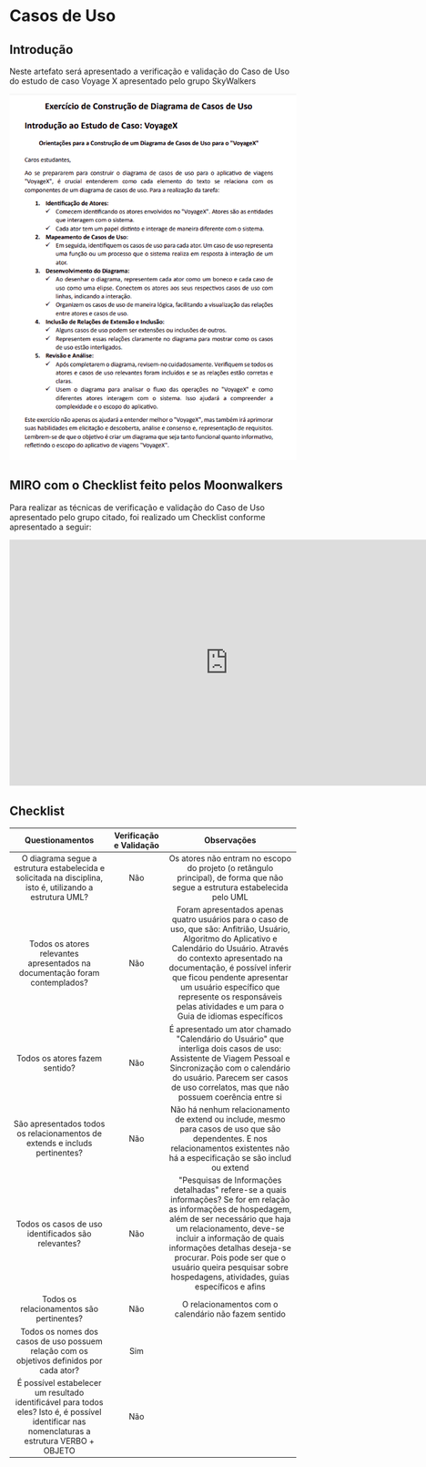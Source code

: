 # Casos de Uso 

## Introdução

Neste artefato será apresentado a verificação e validação do Caso de Uso do estudo de caso Voyage X apresentado pelo grupo SkyWalkers

![](../assets/images/voyagex.png)


## **MIRO com o Checklist feito pelos Moonwalkers**

Para realizar as técnicas de verificação e validação do Caso de Uso apresentado pelo grupo citado, foi realizado um Checklist conforme apresentado a seguir: 

<iframe width="768" height="432" src="https://miro.com/app/board/uXjVNHcKX9Y=/" frameborder="0" scrolling="no" allow="fullscreen; clipboard-read; clipboard-write" allowfullscreen></iframe>

## Checklist 

|Questionamentos|Verificação e Validação|Observações|
|:--:|:--:|:--:|
|O diagrama segue a estrutura estabelecida e solicitada na disciplina, isto é, utilizando a estrutura UML?|Não|Os atores não entram no escopo do projeto (o retângulo principal), de forma que não segue a estrutura estabelecida pelo UML|
|Todos os atores relevantes apresentados na documentação foram contemplados?| Não| Foram apresentados apenas quatro usuários para o caso de uso, que são: Anfitrião, Usuário, Algoritmo do Aplicativo e Calendário do Usuário. Através do contexto apresentado na documentação, é possível inferir que ficou pendente apresentar um usuário específico que represente os responsáveis pelas atividades e um para o Guia de idiomas específicos|
|Todos os atores fazem sentido?|Não|É apresentado um ator chamado "Calendário do Usuário" que interliga dois casos de uso: Assistente de Viagem Pessoal e Sincronização com o calendário do usuário. Parecem ser casos de uso correlatos, mas que não possuem coerência entre si|
|São apresentados todos os relacionamentos de extends e includs pertinentes?|Não|Não há nenhum relacionamento de extend ou include, mesmo para casos de uso que são dependentes.  E nos relacionamentos existentes não há a especificação se são includ ou extend|
|Todos os casos de uso identificados são relevantes?|Não|"Pesquisas de Informações detalhadas" refere-se a quais informações? Se for em relação as informações de hospedagem, além de ser necessário que haja um relacionamento, deve-se incluir a informação de quais informações detalhas deseja-se procurar. Pois pode ser que o usuário queira pesquisar sobre hospedagens, atividades, guias específicos e afins|
|Todos os relacionamentos são pertinentes?| Não| O relacionamentos com o calendário não fazem sentido|
| Todos os nomes dos casos de uso possuem relação com os objetivos definidos por cada ator?| Sim | |
|É possível estabelecer um resultado identificável para todos eles? Isto é, é possível identificar nas nomenclaturas a estrutura VERBO + OBJETO| Não| |